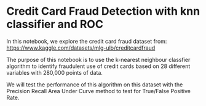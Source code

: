 # Credit Card Fraud Detection with knn classifier and ROC

In this notebook, we explore the credit card fraud dataset from: https://www.kaggle.com/datasets/mlg-ulb/creditcardfraud

The purpose of this notebook is to use the k-nearest neighbour classfier algorithm to identify fraudulent use of credit cards based on 28 different variables with 280,000 points of data.

We will test the performance of this algorithm on this dataset with the Precision Recall Area Under Curve method to test for True/False Positive Rate. 
